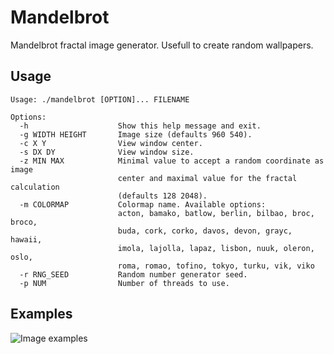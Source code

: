 # Mandelbrot

Mandelbrot fractal image generator.
Usefull to create random wallpapers.

## Usage

```
Usage: ./mandelbrot [OPTION]... FILENAME

Options:
  -h                    Show this help message and exit.
  -g WIDTH HEIGHT       Image size (defaults 960 540).
  -c X Y                View window center.
  -s DX DY              View window size.
  -z MIN MAX            Minimal value to accept a random coordinate as image
                        center and maximal value for the fractal calculation
                        (defaults 128 2048).
  -m COLORMAP           Colormap name. Available options:
                        acton, bamako, batlow, berlin, bilbao, broc, broco,
                        buda, cork, corko, davos, devon, grayc, hawaii,
                        imola, lajolla, lapaz, lisbon, nuuk, oleron, oslo,
                        roma, romao, tofino, tokyo, turku, vik, viko
  -r RNG_SEED           Random number generator seed.
  -p NUM                Number of threads to use.
```

## Examples

![Image examples](/examples.png "Image examples")
